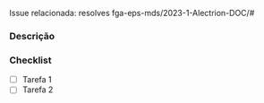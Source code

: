 
Issue relacionada: resolves fga-eps-mds/2023-1-Alectrion-DOC/#

<!-- OBSERVAÇÕES:
  - # é o número da issue
  - Só utilize o resolves se o PR fechar a issue por completo
-->

### Descrição 
<!-- Adicione a descrição do seu PR aqui-->


### Checklist
<!-- Adicione um checklist do que o seu código precisa fazer/resolver, por exemplo:
- [ ] Cadastrar usuario no banco de dados
- [ ] Salvar a data de cadastro de usuário
- [ ] Permitir ao usuario fornecer uma role para outro
!-->

- [ ] Tarefa 1
- [ ] Tarefa 2